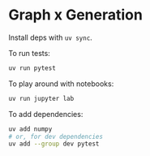 Graph x Generation
===

Install deps with `uv sync`.

To run tests:

```bash
uv run pytest
```

To play around with notebooks: 

```bash
uv run jupyter lab
```

To add dependencies:

```bash
uv add numpy
# or, for dev dependencies
uv add --group dev pytest
```
